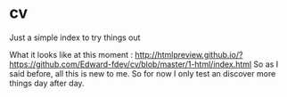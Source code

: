 # cv
Just a simple index to try things out

What it looks like at this moment : http://htmlpreview.github.io/?https://github.com/Edward-fdev/cv/blob/master/1-html/index.html
So as I said before, all this is new to me. So for now I only test an discover more things day after day.
